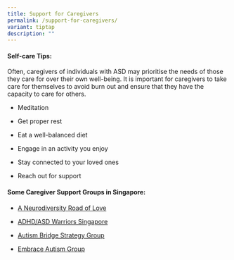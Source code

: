 ```yaml
---
title: Support for Caregivers
permalink: /support-for-caregivers/
variant: tiptap
description: ""
---
```

<h4>Self-care Tips:</h4>
<p>Often, caregivers of individuals with ASD may prioritise the needs of
those they care for over their own well-being. It is important for caregivers
to take care for themselves to avoid burn out and ensure that they have
the capacity to care for others.</p>
<ul data-tight="true" class="tight">
<li>
<p>Meditation</p>
</li>
<li>
<p>Get proper rest</p>
</li>
<li>
<p>Eat a well-balanced diet</p>
</li>
<li>
<p>Engage in an activity you enjoy</p>
</li>
<li>
<p>Stay connected to your loved ones</p>
</li>
<li>
<p>Reach out for support</p>
</li>
</ul>
<h4>Some Caregiver Support Groups in Singapore:</h4>
<ul data-tight="true" class="tight">
<li>
<p><a href="https://www.facebook.com/ANeurodiversityRoadOfLoveSg/" rel="noopener nofollow" target="_blank">A Neurodiversity Road of Love</a>
</p>
</li>
<li>
<p><a href="https://www.facebook.com/groups/576018739565772/" rel="noopener nofollow" target="_blank">ADHD/ASD Warriors Singapore</a>
</p>
</li>
<li>
<p><a href="https://www.facebook.com/groups/AutismBridge.StrategyGroup/" rel="noopener nofollow" target="_blank">Autism Bridge Strategy Group</a>
</p>
</li>
<li>
<p><a href="https://www.facebook.com/groups/867532560256848/" rel="noopener nofollow" target="_blank">Embrace Autism Group</a>
</p>
</li>
</ul>
<p></p>